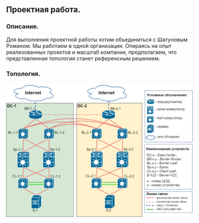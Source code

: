 ## Проектная работа.
### Описание. 
Для выполнения проектной работы хотим объединиться с Шатуновым Романом. Мы работаем в одной организации. Опираясь на опыт реализованных проектов и масштаб компании, предполагаем, что представленная топология станет референсным решением.  
### Топология. 
![GP_common_topo](GP_common_topo.png)